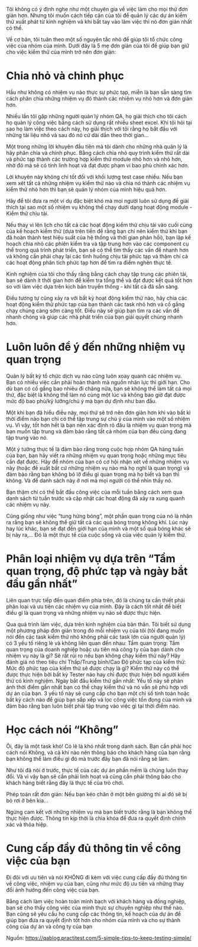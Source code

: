 Tôi không có ý định nghe như một chuyên gia về việc làm cho mọi thứ đơn giản hơn. Nhưng tôi muốn cách tiếp cận của tôi để quản lý các dự án kiểm thử xuất phát từ kinh nghiệm và khi bắt tay vào làm việc thì nó đơn  giản nhất có thể.

Về cơ bản, tôi tuân theo một số nguyên tắc nhỏ để giúp tôi tổ chức công việc của nhóm của mình. Dưới đây là 5 mẹ đơn giản của tôi để giúp bạn giữ cho việc kiểm thử của mình trở nên đơn giản:

# Chia nhỏ và chinh phục
Hầu như không có nhiệm vụ nào thực sự phức tạp, miễn là bạn sẵn sàng tìm cách phân chia những nhiệm vụ đó thành các nhiệm vụ nhỏ hơn và đơn giản hơn.

Nhiều lần tôi gặp những người quản lý nhóm QA, họ giải thích cho tôi cách họ quản lý công việc bằng cách sử dụng rất nhiều sheet excel. Khi tôi hỏi tại sao họ làm việc theo cách này, họ giải thích với tôi rằng họ bắt đầu với những tài liệu nhỏ và sau đó nó cứ dài dần theo thời gian…

Một trong những lời khuyên đầu tiên mà tôi dành cho những nhà quản lý là hãy phân chia và chinh phục. Bằng cách chia nhỏ quy trình kiểm thử rất dài và phức tạp thành các trường hợp kiểm thử module nhỏ hơn và nhỏ hơn, nhờ đó mà sẽ có tính linh hoạt và đạt được phạm vi bao phủ chính xác hơn.

Lời khuyên này không chỉ tốt đối với khối lượng test case nhiều. Nếu bạn xem xét tất cả những nhiệm vụ kiểm thử nào và chia nó thành các nhiệm vụ kiểm thử nhỏ hơn thì bạn sẽ quản lý nhóm của mình hiệu quả hơn.

Hãy để tôi đưa ra một ví dụ đặc biệt khó mà moi người luôn sử dụng để giải thích tại sao một số nhiệm vụ không thể chạy dưới dạng hoạt động module - Kiểm thử chịu tải.

Nếu thay vì lên lịch cho tất cả các hoạt động kiểm thử chịu tải vào cuối cùng của kế hoạch kiểm thử (dựa trên tiền đề rằng bạn chỉ nên kiểm thử khi bạn đã hoàn thành test hiệu suất của hệ thống và thời gian phản hồi), bạn lập kế hoạch chia nhỏ các phiên kiểm tra và tập trung hơn vào các component cụ thể trong quá trình phát triển, bạn sẽ có thể tìm thấy các vấn đề nhanh hơn và không cần phải chạy lại các tình huống chịu tải phức tạp và thậm chí cả các hoạt động phân tích phức tạp hơn để tìm ra điểm nghẽn thực tế.

Kinh nghiệm của tôi cho thấy rằng bằng cách chạy tập trung các phiên tải, bạn sẽ dành ít thời gian hơn để kiểm tra tổng thể và đạt được kết quả tốt hơn so với làm việc dựa trên kịch bản truyền thống - khi tất cả đã sẵn sàng.

Điều tương tự cũng xảy ra với bất kỳ hoạt động kiểm thử nào, hãy chia các hoạt động kiểm thử phức tạp của bạn thành các task nhỏ hơn và cố gắng chạy chúng càng sớm càng tốt. Điều này sẽ giúp bạn tìm ra các vấn đề nhanh chóng và giúp các nhà phát triển của bạn giải quyết chúng nhanh hơn.

# Luôn luôn để ý đến những nhiệm vụ quan trọng
Quản lý bất kỳ tổ chức dịch vụ nào cũng luôn xoay quanh các nhiệm vụ. Bạn có nhiều việc cần phải hoàn thành mà nguồn nhân lực thì giới hạn. Cho dù bạn có cố gắng bao nhiêu đi chăng nữa, bạn sẽ không thể làm tất cả mọi thứ, đặc biệt là không thể làm nó cùng một lúc và không bao giờ đạt được mức độ bao phủ/kỹ lưỡng/chú ý mà bạn dự định như ban đầu.

Một khi bạn đã hiểu điều này, mọi thứ sẽ trở nên đơn giản hơn khi vào bất kì thời điểm nào bạn chỉ có thể tập trung sự chú ý của mình vào một số nhiệm vụ. Vì vậy, tốt hơn hết là bạn nên xác định rõ đâu là nhiệm vụ quan trọng mà bạn muốn tập trung và đảm bảo rằng tất cả nhóm của bạn đều cùng đang tập trung vào nó.

Một ý tưởng thực tế là đảm bảo rằng trong cuộc họp nhóm QA hàng tuần của bạn, bạn hãy viết ra những nhiệm vụ quan trọng hoặc những mục tiêu cần đạt được. Hãy để nhóm của bạn có cơ hội nhận xét về những nhiệm vụ này (hoặc đề xuất bất cứ những nhiệm vụ nào mà họ nghĩ là quan trọng) và đảm bảo rằng bạn không bỏ lỡ điều gì quan trọng mà họ biết và bạn thì không. Và để danh sách này ở nơi mà mọi người có thể nhìn thấy nó.

Bạn thậm chí có thể bắt đầu công việc của mỗi tuần bằng cách xem qua danh sách từ tuần trước và cập nhật các hoạt động đã xảy ra xung quanh các nhiệm vụ này.

Cũng giống như việc “tung hứng bóng”, một phần quan trọng của nó là nhận ra rằng bạn sẽ không thể giữ tất cả các quả bóng trong không khí. Lúc này hay lúc khác, bạn sẽ đạt đến giới hạn của mình và một số quả bóng khác sẽ bị nảy ra,... Đó là một thực tế của cuộc sống và của việc quản lý kiểm thử.

# Phân loại nhiệm vụ dựa trên “Tầm quan trọng, độ phức tạp và ngày bắt đầu gần nhất”
Liên quan trực tiếp đến quan điểm phía trên, đó là chúng ta cần thiết phải phân loại và ưu tiên các nhiệm vụ của mình. Đây là cách tốt nhất để biết điều gì là quan trọng và những nhiệm vụ nào sẽ được thực hiện.

Qua quá trình làm việc, dựa trên kinh nghiệm của bản thân. Tôi biết sử dụng một phương pháp đơn giản trong đó mỗi nhiệm vụ của tôi (tôi đang muốn nói đến các task kiểm thử nhỏ không phải các task lớn của người quản lý) có 3 yếu tố riêng lẻ và không liên quan đến nhau:
Tầm quan trọng: Tầm quan trọng của doanh nghiệp hoặc ưu tiên mà công ty của bạn dành cho nhiệm vụ này là gì? Sẽ rất rủi ro nếu bạn không chạy kiểm thử này? Hãy đánh giá nó theo tiêu chí Thấp/Trung bình/Cao
Độ phức tạp của kiểm thử: Mức độ phức tạp của kiểm thử sẽ được chạy là gì? Kiểm thử này có thể được thực hiện bởi bất kỳ Tester nào hay chỉ được thực hiện bởi người kiểm thử có kinh nghiệm.
Ngày bắt đầu kiểm thử gần nhất: Yếu tố này sẽ phản ánh thời điểm gần nhất bạn có thể chạy kiểm thử và nó vẫn sẽ phù hợp với dự  án của bạn.
     3 yếu tố này sẽ cung cấp cho bạn một chỉ số tính toán hoặc bất kỳ cách nào để giúp bạn sắp xếp và lọc công việc tồn đọng của mình và đảm bảo rằng bạn luôn biết phải tập trung vào việc gì tại thời điểm nào.

# Học cách nói “Không”
Ôi, đây là một task khó! Có lẽ là khó nhất trong danh sách.
Bạn cần phải học cách nói Không, và cả khi nào nên thông báo cho khách hàng của bạn rằng bạn không thể làm điều gì đó mà trước đây bạn đã nói rằng sẽ làm.

Như tôi đã nói ở trước, thực tế của các dự án phần mềm là chúng luôn thay đổi. Và vì vậy bạn sẽ cần phải linh hoạt và cũng cần phải thông báo cho khách hàng biết rằng đây là thực tế của trò chơi.

Phép toán rất đơn giản: Nếu bạn kéo chăn  ở một bên giường thì ai đó sẽ bị bỏ rơi ở bên kia…

Ngừng cam kết với những nhiệm vụ mà bạn biết trước rằng là  bạn không thể thực hiện được. Thông tin kịp thời là chìa khóa để đưa ra quyết định chính xác và thỏa hiệp.

# Cung cấp đầy đủ thông tin về công việc của bạn
Đi đôi với ưu tiên và nói KHÔNG đi kèm với việc cung cấp đầy đủ thông tin về công việc, nhiệm vụ của bạn, cũng như mức độ ưu tiên và những thay đổi ảnh hưởng đến công việc của bạn.

Bằng cách làm việc hoàn toàn minh bạch với khách hàng và đồng nghiệp, bạn sẽ cho thấy công việc của mình thực sự chuyên nghiệp như thế nào. Bạn cũng sẽ yêu cầu họ cung cấp các thông tin, kế hoạch của dự án để giúp bạn đưa ra quyết định tốt hơn cho nhóm của mình và cho sự thành công của dự án và công ty của bạn

 Nguồn: https://qablog.practitest.com/5-simple-tips-to-keep-testing-simple/
